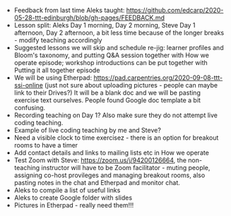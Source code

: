 

- Feedback from last time Aleks taught: https://github.com/edcarp/2020-05-28-ttt-edinburgh/blob/gh-pages/FEEDBACK.md
- Lesson split: Aleks Day 1 morning, Day 2 morning, Steve Day 1 afternoon, Day 2 afternoon, a bit less time because of the longer breaks - modify teaching accordingly
- Suggested lessons we will skip and schedule re-jig: learner profiles and Bloom's taxonomy, and putting Q&A session together with How we operate episode; workshop introductions can be put together with Putting it all together episode
- We will be using Etherpad: https://pad.carpentries.org/2020-09-08-ttt-ssi-online (just not sure about uploading pictures - people can maybe link to their Drives?) 
It will be a blank doc and we will be pasting exercise text ourselves. People found Google doc template a bit confusing.
- Recording teaching on Day 1? Also make sure they do not attempt live coding teaching.
- Example of live coding teaching by me and Steve?
- Need a visible clock to time exercisez - there is an option for breakout rooms to have a timer
- Add contact details and links to mailing lists etc in How we operate
- Test Zoom with Steve: https://zoom.us/j/94200126664, the non-teaching instructor will have to be Zoom facilitator - muting people, assigning co-host provileges and managing breakout rooms, also pasting notes in the chat and Etherpad and monitor chat.
- Aleks to compile a list of useful links
- Aleks to create Google folder with slides
- Pictures in Etherpad - really need them!!!
